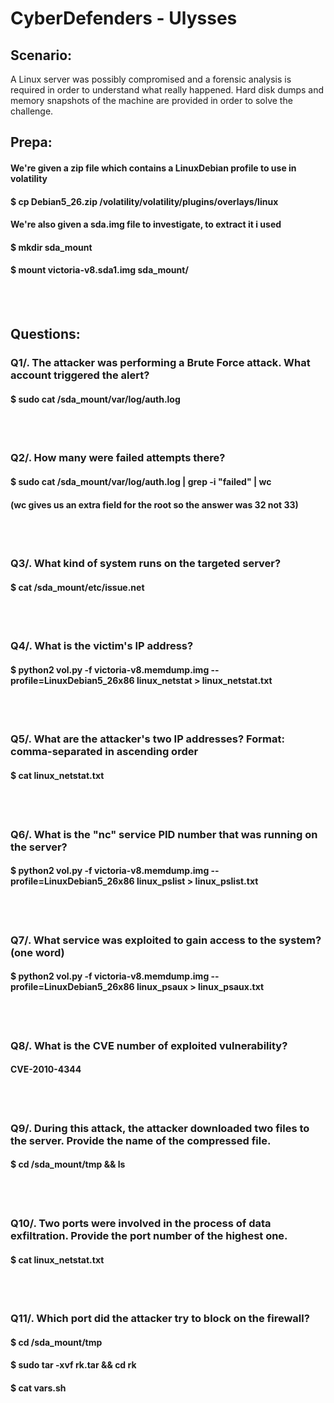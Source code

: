 # CyberDefenders - Ulysses

## Scenario:
A Linux server was possibly compromised and a forensic analysis is required in order to understand what really happened. Hard disk dumps and memory snapshots of the machine are provided in order to solve the challenge.

## Prepa:
#### We're given a zip file which contains a LinuxDebian profile to use in volatility 
#### $ cp Debian5_26.zip /volatility/volatility/plugins/overlays/linux

#### We're also given a sda.img file to investigate, to extract it i used
#### $ mkdir sda_mount
#### $ mount victoria-v8.sda1.img sda_mount/ 
<br />
<br />

## Questions:

### Q1/. The attacker was performing a Brute Force attack. What account triggered the alert?
#### $ sudo cat /sda_mount/var/log/auth.log
<br />
<br />

### Q2/. How many were failed attempts there?
#### $ sudo cat /sda_mount/var/log/auth.log | grep -i "failed" | wc
#### (wc gives us an extra field for the root so the answer was 32 not 33)
<br />
<br />

### Q3/. What kind of system runs on the targeted server?
#### $ cat /sda_mount/etc/issue.net
<br />
<br />

### Q4/. What is the victim's IP address?
#### $ python2 vol.py -f victoria-v8.memdump.img --profile=LinuxDebian5_26x86 linux_netstat > linux_netstat.txt
<br />
<br />

### Q5/. What are the attacker's two IP addresses? Format: comma-separated in ascending order
#### $ cat linux_netstat.txt
<br />
<br />

### Q6/. What is the "nc" service PID number that was running on the server?
#### $ python2 vol.py -f victoria-v8.memdump.img --profile=LinuxDebian5_26x86 linux_pslist > linux_pslist.txt
<br />
<br />

### Q7/. What service was exploited to gain access to the system? (one word)
#### $ python2 vol.py -f victoria-v8.memdump.img --profile=LinuxDebian5_26x86 linux_psaux > linux_psaux.txt
<br />
<br />

### Q8/. What is the CVE number of exploited vulnerability? 
#### CVE-2010-4344
<br />
<br />

### Q9/. During this attack, the attacker downloaded two files to the server. Provide the name of the compressed file.
#### $ cd /sda_mount/tmp && ls
<br />
<br />

### Q10/. Two ports were involved in the process of data exfiltration. Provide the port number of the highest one.
#### $ cat linux_netstat.txt
<br />
<br />

### Q11/. Which port did the attacker try to block on the firewall?
#### $ cd /sda_mount/tmp
#### $ sudo tar -xvf rk.tar && cd rk
#### $ cat vars.sh
<br />
<br />
